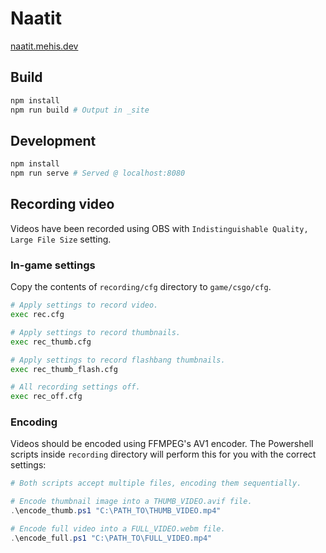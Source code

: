 # Naatit

[naatit.mehis.dev](https://naatit.mehis.dev)

## Build

```bash
npm install
npm run build # Output in _site
```

## Development

```bash
npm install
npm run serve # Served @ localhost:8080
```

## Recording video

Videos have been recorded using OBS with `Indistinguishable Quality, Large File Size` setting.

### In-game settings

Copy the contents of `recording/cfg` directory to `game/csgo/cfg`.

```bash
# Apply settings to record video. 
exec rec.cfg

# Apply settings to record thumbnails. 
exec rec_thumb.cfg

# Apply settings to record flashbang thumbnails. 
exec rec_thumb_flash.cfg

# All recording settings off. 
exec rec_off.cfg
```

### Encoding

Videos should be encoded using FFMPEG's AV1 encoder. The Powershell scripts inside `recording` directory will perform this for you with the correct settings:

```powershell
# Both scripts accept multiple files, encoding them sequentially.

# Encode thumbnail image into a THUMB_VIDEO.avif file.
.\encode_thumb.ps1 "C:\PATH_TO\THUMB_VIDEO.mp4"

# Encode full video into a FULL_VIDEO.webm file.
.\encode_full.ps1 "C:\PATH_TO\FULL_VIDEO.mp4"
```
